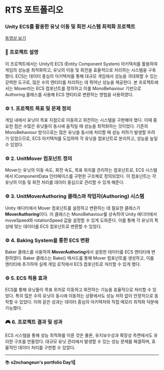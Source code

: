# RTS 포트폴리오

### Unity ECS를 활용한 유닛 이동 및 회전 시스템 최적화 프로젝트
[동영상 보기](https://github.com/user-attachments/assets/bdca0c35-1f28-4cd0-98ad-e86e24a8216e)

### 📌 프로젝트 설명
이 프로젝트에서는 Unity의 ECS (Entity Component System) 아키텍처를 활용하여 게임의 성능을 최적화하고, 유닛의 이동 및 회전을 효율적으로 처리하는 시스템을 구축했다. ECS는 데이터 중심의 아키텍처를 통해 대규모 게임에서 성능을 극대화할 수 있는 강력한 도구로, 많은 수의 엔티티를 처리하는 데 뛰어난 성능을 제공한다. 본 프로젝트에서는 Mover라는 ECS 컴포넌트를 정의하고 이를 MonoBehaviour 기반으로 Authoring 클래스를 사용해 ECS 엔티티로 변환하는 방법을 사용하였다.



### ⚙️ 1. 프로젝트 목표 및 문제 정의
게임 내에서 유닛이 목표 지점으로 이동하고 회전하는 시스템을 구현해야 했다. 이때 중요한 점은 수많은 유닛들이 동시에 움직일 때 성능을 최적화하는 것이었다. 기존의 MonoBehaviour 방식으로는 많은 유닛을 동시에 처리할 때 성능 저하가 발생할 우려가 있었으므로, ECS 아키텍처를 도입하여 각 유닛을 컴포넌트로 분리하고, 성능을 높일 수 있었다.



### ⚙️ 2. UnitMover 컴포넌트 정의
Mover는 유닛의 이동 속도, 회전 속도, 목표 위치를 관리하는 컴포넌트로, ECS 시스템에서 IComponentData 인터페이스를 구현한 구조체로 정의되었다. 이 컴포넌트는 각 유닛의 이동 및 회전 처리를 데이터 중심으로 관리할 수 있게 해준다.



### ⚙️ 3. UnitMoverAuthoring 클래스와 작업자(Authoring) 시스템
Unity 에디터에서 Mover 컴포넌트를 설정하고 변환하는 데 필요한 클래스가 **MoverAuthoring**이다. 이 클래스는 MonoBehaviour를 상속하여 Unity 에디터에서 moveSpeed와 rotationSpeed 값을 설정할 수 있게 도와준다. 이를 통해 각 유닛의 특성에 맞는 데이터를 ECS 컴포넌트로 변환할 수 있었다.



### ⚙️ 4. Baking System을 통한 ECS 변환
Baker 클래스를 사용하여 **MoverAuthoring**에서 설정한 데이터를 ECS 엔티티에 변환하였다. Baker 클래스는 Bake() 메서드를 통해 Mover 컴포넌트를 생성하고, 이를 엔티티에 추가하여 실제 게임 로직에서 ECS 컴포넌트로 처리할 수 있게 했다.



### ⚙️ 5. ECS 적용 효과
ECS를 통해 유닛들이 목표 위치로 이동하고 회전하는 기능을 효율적으로 처리할 수 있었다. 특히 많은 수의 유닛이 동시에 이동하는 상황에서도 성능 저하 없이 안정적으로 동작할 수 있었다. 이와 같은 성과는 데이터 중심의 아키텍처와 직접 메모리 최적화 덕분에 가능했다.



### 🎮 6. 프로젝트 결과 및 성과
ECS 시스템을 통해 성능 최적화를 이룬 것은 물론, 유지보수성과 확장성 측면에서도 유리한 구조를 만들었다. 대규모 유닛 관리에서 발생할 수 있는 성능 문제를 해결하며, 효율적인 데이터 처리를 구현할 수 있었다.



---
📚 **s2nchangeun's portfolio Day1🚀**

